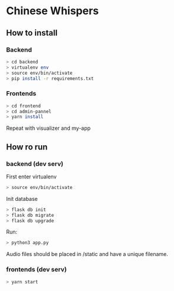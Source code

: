 # Chinese Whispers
## How to install
### Backend
```bash
> cd backend
> virtualenv env
> source env/bin/activate
> pip install -r requirements.txt
```

### Frontends
```bash
> cd frontend
> cd admin-pannel
> yarn install
```

Repeat with visualizer and my-app

## How ro run
### backend (dev serv)
First enter virtualenv
```bash
> source env/bin/activate
```
Init database
```bash
> flask db init
> flask db migrate
> flask db upgrade
```
Run:
```bash
> python3 app.py
```
Audio files should be placed in /static and have a unique filename.

### frontends (dev serv)
```bash
> yarn start
```


